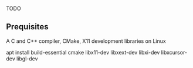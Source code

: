TODO

## Prequisites

A C and C++ compiler, CMake, X11 development libraries on Linux

   apt install build-essential cmake libx11-dev libxext-dev libxi-dev libxcursor-dev libgl-dev
